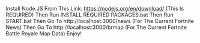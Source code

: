 Install Node.JS From This Link: https://nodejs.org/en/download/ (This Is REQUIRED)
Then Run INSTALL REQUIRED PACKAGES.bat
Then Run START.bat
Then Go To http://localhost:3000/news (For The Current Fortnite News)
Then Go To http://localhost:3000/brmap (For The Current Fortnite Battle Royale Map Data)
Enjoy!
